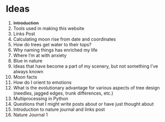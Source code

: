 # Ideas

1. ~~Introduction~~
1. Tools used in making this website
1. Links Post
1. Calculating moon rise from date and coordinates
1. How do trees get water to their tops?
1. Why naming things has enriched my life
1. Where I’m at with anxiety
1. Blue in nature
1. Ideas that have become a part of my scenery, but not something I've always known
1. Moon facts
1. How do I orient to emotions
1. What is the evolutionary advantage for various aspects of tree design
   (needles, jagged edges, trunk differences, etc.)
1. Multiprocessing in Python
1. Questions that I might write posts about or have just thought about
1. Introduction to nature journal and links post
1. Nature Journal 1
